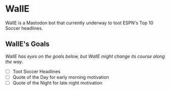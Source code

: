 # WallE

WallE is a Mastodon bot that currently underway to toot ESPN's Top 10 Soccer headlines.

## WallE's Goals

_WallE has eyes on the goals below, but WallE might change its course along the way_.

- [ ] Toot Soccer Headlines
- [ ] Quote of the Day for early morning motivation
- [ ] Quote of the Night for late night motivation
